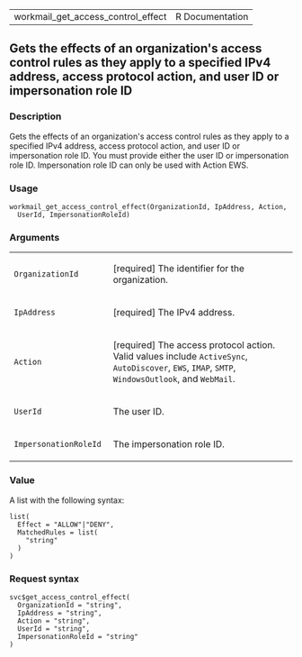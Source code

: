 <table style="width: 100%;">
<tbody>
<tr class="odd">
<td>workmail_get_access_control_effect</td>
<td style="text-align: right;">R Documentation</td>
</tr>
</tbody>
</table>

## Gets the effects of an organization's access control rules as they apply to a specified IPv4 address, access protocol action, and user ID or impersonation role ID

### Description

Gets the effects of an organization's access control rules as they apply
to a specified IPv4 address, access protocol action, and user ID or
impersonation role ID. You must provide either the user ID or
impersonation role ID. Impersonation role ID can only be used with
Action EWS.

### Usage

    workmail_get_access_control_effect(OrganizationId, IpAddress, Action,
      UserId, ImpersonationRoleId)

### Arguments

<table>
<colgroup>
<col style="width: 35%" />
<col style="width: 65%" />
</colgroup>
<tbody>
<tr class="odd">
<td><code
id="workmail_get_access_control_effect_:_OrganizationId">OrganizationId</code></td>
<td><p>[required] The identifier for the organization.</p></td>
</tr>
<tr class="even">
<td><code
id="workmail_get_access_control_effect_:_IpAddress">IpAddress</code></td>
<td><p>[required] The IPv4 address.</p></td>
</tr>
<tr class="odd">
<td><code
id="workmail_get_access_control_effect_:_Action">Action</code></td>
<td><p>[required] The access protocol action. Valid values include
<code>ActiveSync</code>, <code>AutoDiscover</code>, <code>EWS</code>,
<code>IMAP</code>, <code>SMTP</code>, <code>WindowsOutlook</code>, and
<code>WebMail</code>.</p></td>
</tr>
<tr class="even">
<td><code
id="workmail_get_access_control_effect_:_UserId">UserId</code></td>
<td><p>The user ID.</p></td>
</tr>
<tr class="odd">
<td><code
id="workmail_get_access_control_effect_:_ImpersonationRoleId">ImpersonationRoleId</code></td>
<td><p>The impersonation role ID.</p></td>
</tr>
</tbody>
</table>

### Value

A list with the following syntax:

    list(
      Effect = "ALLOW"|"DENY",
      MatchedRules = list(
        "string"
      )
    )

### Request syntax

    svc$get_access_control_effect(
      OrganizationId = "string",
      IpAddress = "string",
      Action = "string",
      UserId = "string",
      ImpersonationRoleId = "string"
    )
